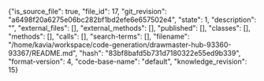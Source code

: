 {"is_source_file": true, "file_id": 17, "git_revision": "a6498f20a6275e06bc282bf1bd2efe6e657502e4", "state": 1, "description": "", "external_files": [], "external_methods": [], "published": [], "classes": [], "methods": [], "calls": [], "search-terms": [], "filename": "/home/kavia/workspace/code-generation/drawmaster-hub-93360-93367/README.md", "hash": "83bf8bafd5b731d7180322e55ed9b339", "format-version": 4, "code-base-name": "default", "knowledge_revision": 15}